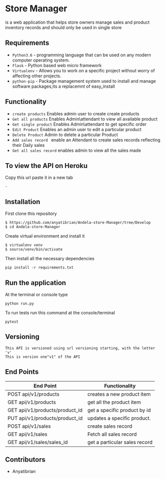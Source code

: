 # Store Manager 
is a web application that helps store owners manage sales and product inventory records and 
should only be used in single store

## Requirements
- `Python3.6` - programming language that can be used on any modern computer operating system. 
- `Flask` - Python based web micro framework
- `Virtualenv` - Allows you to work on a specific project without worry of affecting other projects.
- `python-pip` - Package management system used to install and manage software packages,its a replacemnt of easy_install

## Functionality
- `create products` Enables admin user to create create products
- `Get all products` Enables Admin\attendant to view all available product
- `Get single product` Enables Admin\attendant  to get specific order
- `Edit Product` Enables an admin user to edit a particular product
- `Delete Product` Admin  to delete a particular Product
- `Add sales record ` enable an Attendant to create sales records reflecting their Daily sales
- `Get all sales record` enables admin to view all the sales made 


## To view the API on Heroku 
Copy this url paste it in a new tab
```
- 

```

## Installation
First clone this repository
```
$ https://github.com/anyatibrian/Andela-store-Manager/tree/Develop
$ cd Andela-store-Manager
```
Create virtual environment and install it
```
$ virtualenv venv
$ source/venv/bin/activate
```
Then install all the necessary dependencies
```
pip install -r requirements.txt
```

## Run the application
At the terminal or console type
```
python run.py
```
To run tests run this command at the console/terminal
```
pytest
```
## Versioning
```
This API is versioned using url versioning starting, with the letter 'v'
This is version one"v1" of the API
```
## End Points
|           End Point                      |     Functionality           |
|   -------------------------------------- |-----------------------------|
|     POST api/v1/products                 | creates a new product item  |  
|     GET  api/v1/products                 | get all the product item    |   
|     GET  api/v1/products/product_id      |get a specific product by id |  
|     PUT api/v1/products/product_id       |updates a specific product.  |
|     POST api/v1/sales                    |create sales record          |   
|     GET api/v1/sales                     |Fetch all sales record       |  
|     GET  api/v1/sales/sales_id           |get a particular sales record|



## Contributors
- Anyatibrian